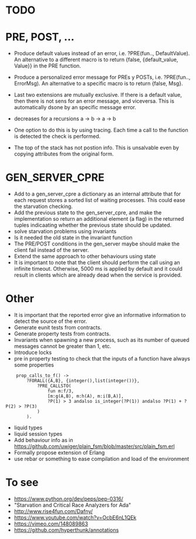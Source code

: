 # TODO

PRE, POST, ...
==============

- Produce default values instead of an error, i.e. ?PRE(fun.., DefaultValue). An alternative to a different macro is to return {false, {default_value, Value}} in the PRE function.
- Produce a personalized error message for PREs y POSTs, i.e. ?PRE(fun.., ErrorMsg). An alternative to a specific macro is to return {false, Msg}.
- Last two extensions are mutually exclusive. If there is a default value, then there is not sens for an error message, and viceversa. This is automatically dsone by an specific message error.

- decreases for a recursions a -> b -> a -> b
- One option to do this is by using tracing. Each time a call to the function is detected the check is performed.

- The top of the stack has not postion info. This is unsalvable even by copying attributes from the original form.



GEN_SERVER_CPRE
===============

- Add to a gen_server_cpre a dictionary as an internal attribute that for each request stores a sorted list of waiting processes. This could ease the starvation checking.
- Add the previous state to the gen_server_cpre, and make the implementation so return an additional element (a flag) in the returned tuples indicaating whether the previous state should be updated. 
- solve starvation problems using invariants 
- Is it needed the old state in the invariant function
- The PRE/POST conditions in the gen_server maybe should make the client fail instead of the server.
- Extend the same approach to other behaviours using state
- It is important to note that the client should perform the call using an infinite timeout. Otherwise, 5000 ms is applied by default and it could result in clients which are already dead when the service is provided.



Other
=====


- It is important that the reported error give an informative information to detect the source of the error. 
- Generate eunit tests from contracts.
- Generate property tests from contracts.
- Invariants when spawning a new process, such as its number of queued messages cannot be greater than 1, etc.
- Introduce locks
- pre in property testing to check that the inputs of a function have always some properties
```
	prop_calls_to_f() ->
	    ?FORALL({A,B}, {integer(),list(integer())},
		    ?PRE_CALLSTO(
		    	fun m:f/3,
		    	[m:g(A,B), m:h(A), m:i(B,A)],
		    	?P(1) > 3 andalso is_integer(?P(1)) andalso ?P(1) + ?P(2) > ?P(3)
		    )
		).
```
- liquid types
- liquid session types
- Add behaviour info as in https://github.com/uwiger/plain_fsm/blob/master/src/plain_fsm.erl 
- Formally propose extension of Erlang 
- use rebar or something to ease compilation and load of the environment


To see
======


- https://www.python.org/dev/peps/pep-0316/
- "Starvation and Critical Race Analyzers for Ada"
- http://www.rise4fun.com/Dafny/
- https://www.youtube.com/watch?v=OcbE6nL1QEk
- https://vimeo.com/148089863
- https://github.com/hyperthunk/annotations
